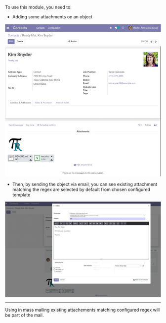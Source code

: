 To use this module, you need to:

- Adding some attachments on an object

![](../static/description/attachment.png)

- Then, by sending the object via email, you can see existing attachment
  matching the regex are selected by default from chosen configured
  template

![](../static/description/mail_compose_message.png)

---

Using in mass mailing existing attachements matching configured regex
will be part of the mail.

